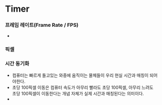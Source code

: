 # Timer

### 프레임 레이트(Frame Rate / FPS)
- 
### 픽셀
### 시간 동기화
- 컴퓨터는 빠르게 돌고있는 와중에 움직이는 물체들이 우리 현실 시간과 매칭이 되어야한다.
- 초당 100픽셀 이동은 컴퓨터 속도가 아무리 빨라도 초당 100픽셀, 아무리 느려도 초당 100픽셀이 이동한다는 개념 자체가 실제 시간과 매칭된다는 의미이다.
- 
